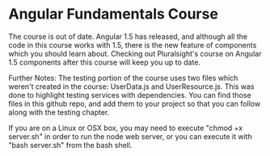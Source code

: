 Angular Fundamentals Course
========================

The course is out of date. Angular 1.5 has released, and although all the code in this course works with 1.5, there is the new feature of components which you should learn about. Checking out Pluralsight's course on Angular 1.5 components after this course will keep you up to date.

Further Notes:
The testing portion of the course uses two files which weren't created in the course: UserData.js and UserResource.js. This was done to highlight testing services with dependencies. You can find those files in this github repo, and add them to your project so that you can follow along with the testing chapter.

If you are on a Linux or OSX box, you may need to execute "chmod +x server.sh" in order to run the node web server, or you can execute it with "bash server.sh" from the bash shell.
